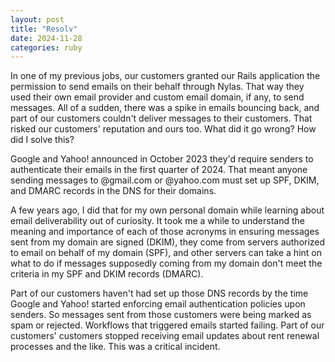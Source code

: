 ```yaml
---
layout: post
title: "Resolv"
date: 2024-11-28
categories: ruby
---
```


In one of my previous jobs, our customers granted our Rails application the permission to send emails on their behalf through Nylas.
That way they used their own email provider and custom email domain, if any, to send messages.
All of a sudden, there was a spike in emails bouncing back, and part of our customers couldn't deliver messages to their customers.
That risked our customers' reputation and ours too.
What did it go wrong? How did I solve this?

Google and Yahoo! announced in October 2023 they'd require senders to authenticate their emails in the first quarter of 2024.
That meant anyone sending messages to @gmail.com or @yahoo.com must set up SPF, DKIM, and DMARC records in the DNS for their domains.

A few years ago, I did that for my own personal domain while learning about email deliverability out of curiosity.
It took me a while to understand the meaning and importance of each of those acronyms in ensuring messages sent from my domain are signed (DKIM),
they come from servers authorized to email on behalf of my domain (SPF),
and other servers can take a hint on what to do if messages supposedly coming from my domain don't meet the criteria in my SPF and DKIM records (DMARC).

Part of our customers haven't had set up those DNS records by the time Google and Yahoo! started enforcing email authentication policies upon senders.
So messages sent from those customers were being marked as spam or rejected.
Workflows that triggered emails started failing.
Part of our customers' customers stopped receiving email updates about rent renewal processes and the like.
This was a critical incident.
